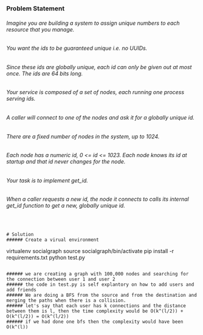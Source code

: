 ### Problem Statement 
###### Imagine you are building a system to assign unique numbers to each resource that you manage. 
###### You want the ids to be guaranteed   unique i.e. no UUIDs.  
###### Since these ids are globally unique, each id can only be given out at most once. The ids are 64 bits long.

###### Your service is composed of a set of nodes, each running one process serving ids.  
###### A caller will connect to one of the nodes and ask it for a globally unique id.  
###### There are a fixed number of nodes in the system, up to 1024.  
###### Each node has a numeric id, 0 <= id <= 1023. Each node knows its id at startup and that id never changes for the node.

###### Your task is to implement get_id.  
###### When a caller requests a new id, the node it connects to calls its internal get_id function to get a new, globally unique id.
```


# Solution
###### Create a virual environment
``` 
virtualenv socialgraph
source socialgraph/bin/activate
pip install -r requirements.txt
python test.py
```

###### we are creating a graph with 100,000 nodes and searching for the connection between user 1 and user 2
###### the code in test.py is self explantory on how to add users and add friends
###### We are doing a BFS from the source and from the destination and merging the paths when there is a collision.
###### let's say that each user has k connections and the distance between them is l, then the time complexity would be O(k^(l/2)) + O(k^(l/2)) = O(k^(l/2))
###### if we had done one bfs then the complexity would have been O(k^(l))
 
